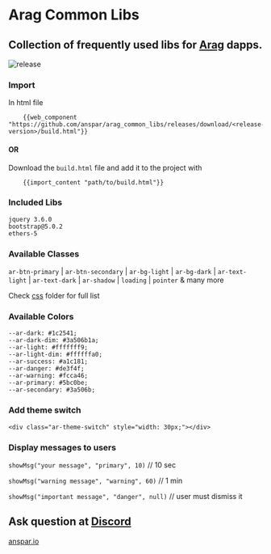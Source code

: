 # Arag Common Libs 

## Collection of frequently used libs for [Arag](https://github.com/anspar/arag) dapps.

![release](https://github.com/anspar/arag_common_libs/actions/workflows/release.yml/badge.svg?branch=main)


### Import 
In html file
```
    {{web_component "https://github.com/anspar/arag_common_libs/releases/download/<release-version>/build.html"}}
```
#### OR
Download the `build.html` file and add it to the project with
```
    {{import_content "path/to/build.html"}}
```

### Included Libs

    jquery 3.6.0
    bootstrap@5.0.2
    ethers-5



### Available Classes
`ar-btn-primary` | `ar-btn-secondary` | `ar-bg-light` | `ar-bg-dark` | `ar-text-light` | `ar-text-dark` | `ar-shadow` | `loading` | `pointer`  & many more

Check [css](static/css) folder for full list

### Available Colors
    --ar-dark: #1c2541;
    --ar-dark-dim: #3a506b1a;
    --ar-light: #fffffff9;
    --ar-light-dim: #ffffffa0;
    --ar-success: #a1c181;
    --ar-danger: #de3f4f;
    --ar-warning: #fcca46;
    --ar-primary: #5bc0be;
    --ar-secondary: #3a506b;


### Add theme switch
`<div class="ar-theme-switch" style="width: 30px;"></div>`

### Display messages to users

`showMsg("your message", "primary", 10)` // 10 sec

`showMsg("warning message", "warning", 60)` // 1 min

`showMsg("important message", "danger", null)` // user must dismiss it




## Ask question at [Discord](https://discord.gg/ENQfPEcrZJ)

[anspar.io](https://anspar.io)
